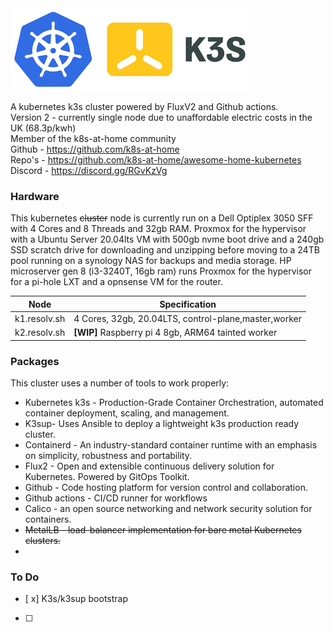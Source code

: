 <img src="https://raw.githubusercontent.com/fobiat/k3s-homelab/main/include/k8s-k3slogo.png" align="centre">

A kubernetes k3s cluster powered by FluxV2 and Github actions.<br />
Version 2 - currently single node due to unaffordable electric costs in the UK (68.3p/kwh) <br />
Member of the k8s-at-home community  
Github - https://github.com/k8s-at-home  
Repo's - https://github.com/k8s-at-home/awesome-home-kubernetes  
Discord - https://discord.gg/RGvKzVg


### Hardware
This kubernetes ~~cluster~~ node is currently run on a Dell Optiplex 3050 SFF with 4 Cores and 8 Threads and 32gb RAM.
Proxmox for the hypervisor with a Ubuntu Server 20.04lts VM with 500gb nvme boot drive and a 240gb SSD scratch drive for downloading and unzipping before moving to a 24TB pool running on a synology NAS for backups and media storage.
HP microserver gen 8 (i3-3240T, 16gb ram) runs Proxmox for the hypervisor for a pi-hole LXT and a opnsense VM for the router.

| Node              | Specification                                 |
| ----------------- | --------------------------------------------- |
| k1.resolv.sh      | 4 Cores, 32gb, 20.04LTS, control-plane,master,worker |
| k2.resolv.sh | **[WIP]** Raspberry pi 4 8gb, ARM64 tainted worker |



### Packages

This cluster uses a number of tools to work properly:

* Kubernetes k3s - Production-Grade Container Orchestration,
	automated container deployment, scaling, and management.
* K3sup- Uses Ansible to deploy a lightweight k3s production ready cluster.
* Containerd - An industry-standard container runtime with an emphasis on simplicity, robustness and portability.
* Flux2 - Open and extensible continuous delivery solution for Kubernetes. Powered by GitOps Toolkit.
* Github - Code hosting platform for version control and collaboration.
* Github actions - CI/CD runner for workflows
* Calico - an open source networking and network security solution for containers.
* ~~MetalLB - load-balancer implementation for bare metal Kubernetes clusters.~~
* 
### To Do
 * [ x] K3s/k3sup bootstrap
 * [ ] 
